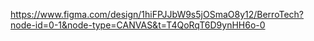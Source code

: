 https://www.figma.com/design/1hiFPJJbW9s5jOSmaO8y12/BerroTech?node-id=0-1&node-type=CANVAS&t=T4QoRqT6D9ynHH6o-0
